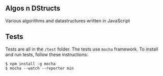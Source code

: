## Algos n DStructs

Various algorithms and datastructures written in JavaScript

## Tests

Tests are all in the `/test` folder. The tests use `mocha` framework. To install and run tests, follow these instructions:

```
$ npm install -g mocha
$ mocha --watch --reporter min
```
